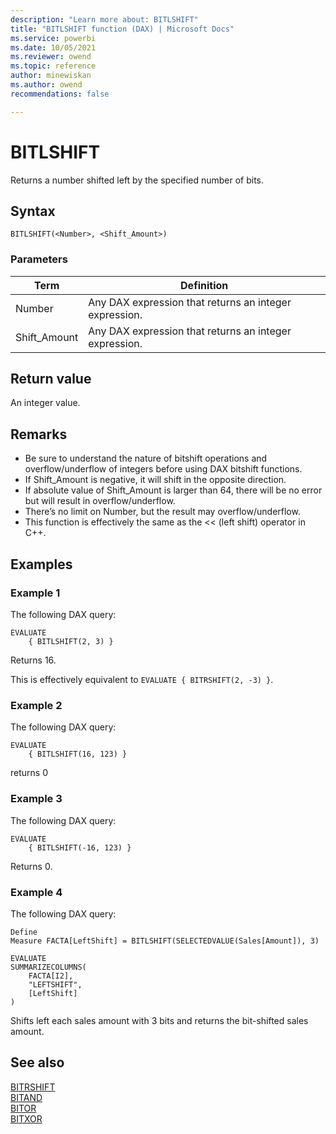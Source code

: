 ```yaml
---
description: "Learn more about: BITLSHIFT"
title: "BITLSHIFT function (DAX) | Microsoft Docs"
ms.service: powerbi 
ms.date: 10/05/2021
ms.reviewer: owend
ms.topic: reference
author: minewiskan
ms.author: owend 
recommendations: false

---
```

# BITLSHIFT

Returns a number shifted left by the specified number of bits.  
  
## Syntax  
  
```dax
BITLSHIFT(<Number>, <Shift_Amount>) 
```

### Parameters

|Term|Definition|
|--------|--------------|
|Number|Any DAX expression that returns an integer expression.|
|Shift_Amount|Any DAX expression that returns an integer expression.|

## Return value

An integer value.
  
## Remarks

- Be sure to understand the nature of bitshift operations and overflow/underflow of integers before using DAX bitshift functions.
- If Shift_Amount is negative, it will shift in the opposite direction.
- If absolute value of Shift_Amount is larger than 64, there will be no error but will result in overflow/underflow.
- There’s no limit on Number, but the result may overflow/underflow.
- This function is effectively the same as the << (left shift) operator in C++.

## Examples

### Example 1

The following DAX query:

```dax
EVALUATE 
    { BITLSHIFT(2, 3) }
```

Returns 16.

This is effectively equivalent to `EVALUATE { BITRSHIFT(2, -3) }`.

### Example 2

The following DAX query:

```dax
EVALUATE 
    { BITLSHIFT(16, 123) }
```

returns 0

### Example 3

The following DAX query:

```dax
EVALUATE 
    { BITLSHIFT(-16, 123) }
```

Returns 0.

### Example 4

The following DAX query:

```dax
Define 
Measure FACTA[LeftShift] = BITLSHIFT(SELECTEDVALUE(Sales[Amount]), 3)

EVALUATE 
SUMMARIZECOLUMNS(
    FACTA[I2],
    "LEFTSHIFT", 
    [LeftShift]
)
```

Shifts left each sales amount with 3 bits and returns the bit-shifted sales amount.

## See also

[BITRSHIFT](bitrshift-function-dax.md)  
[BITAND](bitand-function-dax.md)  
[BITOR](bitor-function-dax.md)  
[BITXOR](bitxor-function-dax.md)
